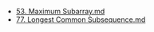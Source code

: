 * [53. Maximum Subarray.md](../../Leetcode/53.%20Maximum%20Subarray)
* [77. Longest Common Subsequence.md](../../Leetcode/LintCode/77.%20Longest%20Common%20Subsequence)
